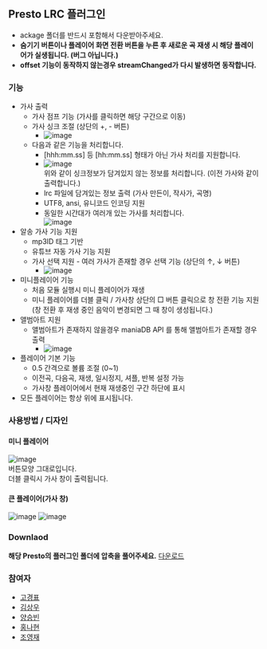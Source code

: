 ## Presto LRC 플러그인
* ackage 폴더를 반드시 포함해서 다운받아주세요.
* **숨기기 버튼이나 플레이어 화면 전환 버튼을 누른 후 새로운 곡 재생 시 해당 플레이어가 실생됩니다. (버그 아닙니다.)**
* **offset 기능이 동작하지 않는경우 streamChanged가 다시 발생하면 동작합니다.**
  
### 기능
* 가사 출력
  * 가사 점프 기능 (가사를 클릭하면 해당 구간으로 이동)
  * 가사 싱크 조절 (상단의 +, - 버튼)
    * ![image](https://user-images.githubusercontent.com/42190339/49266564-03c23400-f49a-11e8-891a-4e2714d68847.png)
  * 다음과 같은 기능을 처리합니다.
    * [hhh:mm.ss] 등 [hh:mm.ss] 형태가 아닌 가사 처리를 지원합니다.
    * ![image](https://user-images.githubusercontent.com/42190339/49266427-88608280-f499-11e8-8b76-1cb8c69958c8.png)  
      위와 같이 싱크정보가 담겨있지 않는 정보를 처리합니다. (이전 가사와 같이 출력합니다.)
    * lrc 파일에 담겨있는 정보 출력 (가사 만든이, 작사가, 곡명)
    * UTF8, ansi, 유니코드 인코딩 지원
    * 동일한 시간대가 여러개 있는 가사를 처리합니다.  
      ![image](https://user-images.githubusercontent.com/42190339/49267056-e5f5ce80-f49b-11e8-9883-ac56e7194c73.png)
* 알송 가사 기능 지원
  * mp3ID 태그 기반
  * 유튜브 자동 가사 기능 지원
  * 가사 선택 지원 - 여러 가사가 존재할 경우 선택 기능 (상단의 ↑, ↓ 버튼)
    * ![image](https://user-images.githubusercontent.com/42190339/49266594-26ece380-f49a-11e8-8320-1e65f65efcae.png)
* 미니플레이어 기능
  * 처음 모듈 실행시 미니 플레이어가 재생
  * 미니 플레이어를 더블 클릭 / 가사창 상단의 □ 버튼 클릭으로 창 전환 기능 지원
    (창 전환 후 재생 중인 음악이 변경되면 그 때 창이 생성됩니다.)
* 앨범아트 지원
  * 앨범아트가 존재하지 않을경우 maniaDB API 를 통해 앨범아트가 존재할 경우 출력
    * ![image](https://user-images.githubusercontent.com/42190339/49267011-be9f0180-f49b-11e8-9c5d-e6125411d69a.png)
* 플레이어 기본 기능
  * 0.5 간격으로 볼륨 조절 (0~1)
  * 이전곡, 다음곡, 재생, 일시정지, 셔플, 반복 설정 가능
  * 가사창 플레이어에서 현재 재생중인 구간 하단에 표시
* 모든 플레이어는 항상 위에 표시됩니다.

### 사용방법 / 디자인
#### 미니 플레이어
![image](https://user-images.githubusercontent.com/42190339/49266273-bc877380-f498-11e8-9a40-404ce7861840.png)  
버튼모양 그대로입니다.  
더블 클릭시 가사 창이 출력됩니다.

#### 큰 플레이어(가사 창)
![image](https://user-images.githubusercontent.com/42190339/49266318-feb0b500-f498-11e8-9115-21b1062935af.png) 
![image](https://user-images.githubusercontent.com/42190339/49266945-8697be80-f49b-11e8-871d-d8c074d43b52.png)  

### Downlaod
**해당 Presto의 플러그인 폴더에 압축을 풀어주세요.**
[다운로드](https://github.com/kgpyo/PrestoLRCPlugin/raw/master/Presto.Plugin.Lyrics.zip)

### 참여자
* [고경표](https://github.com/kgpyo)
* [김상우](https://github.com/ksw7564)
* [양승빈](https://github.com/xzcv1994)
* [홍나현](https://github.com/abab0528)
* [조영재](https://github.com/jyj94)
